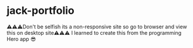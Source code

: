 # jack-portfolio
⚠️⚠️⚠️Don't be selfish its a non-responsive site so go to browser and view this on desktop site⚠️⚠️⚠️ 
I learned to create this from the programming Hero app 😎 
